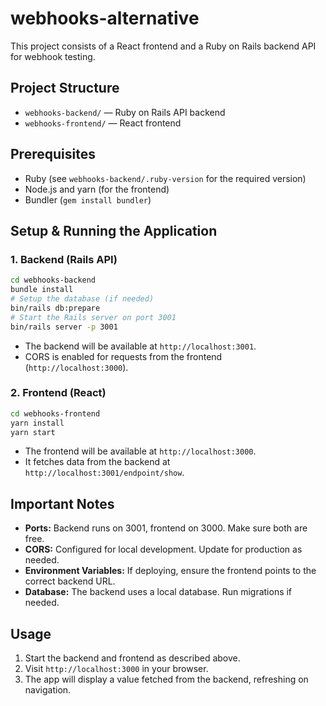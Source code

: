 # webhooks-alternative

This project consists of a React frontend and a Ruby on Rails backend API for webhook testing.

## Project Structure
- `webhooks-backend/` — Ruby on Rails API backend
- `webhooks-frontend/` — React frontend

## Prerequisites
- Ruby (see `webhooks-backend/.ruby-version` for the required version)
- Node.js and yarn (for the frontend)
- Bundler (`gem install bundler`)

## Setup & Running the Application

### 1. Backend (Rails API)
```sh
cd webhooks-backend
bundle install
# Setup the database (if needed)
bin/rails db:prepare
# Start the Rails server on port 3001
bin/rails server -p 3001
```
- The backend will be available at `http://localhost:3001`.
- CORS is enabled for requests from the frontend (`http://localhost:3000`).

### 2. Frontend (React)
```sh
cd webhooks-frontend
yarn install
yarn start
```
- The frontend will be available at `http://localhost:3000`.
- It fetches data from the backend at `http://localhost:3001/endpoint/show`.

## Important Notes
- **Ports:** Backend runs on 3001, frontend on 3000. Make sure both are free.
- **CORS:** Configured for local development. Update for production as needed.
- **Environment Variables:** If deploying, ensure the frontend points to the correct backend URL.
- **Database:** The backend uses a local database. Run migrations if needed.

## Usage
1. Start the backend and frontend as described above.
2. Visit `http://localhost:3000` in your browser.
3. The app will display a value fetched from the backend, refreshing on navigation.
